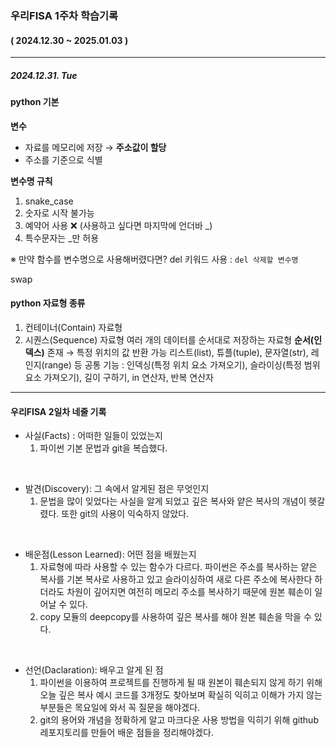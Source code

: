 ### 우리FISA 1주차 학습기록
#### ( 2024.12.30 ~ 2025.01.03 )
***
##### 2024.12.31. Tue

#### python 기본
**변수**
- 자료를 메모리에 저장 → **주소값이 할당**
- 주소를 기준으로 식별

**변수명 규칙**
1. snake_case
2. 숫자로 시작 불가능
3. 예약어 사용 ❌ (사용하고 싶다면 마지막에 언더바 _)
4. 특수문자는 _만 허용

※ 만약 함수를 변수명으로 사용해버렸다면?
del 키워드 사용 : `del 삭제할 변수명`

swap

#### python 자료형 종류
1. 컨테이너(Contain) 자료형
2. 시퀀스(Sequence) 자료형
여러 개의 데이터를 순서대로 저장하는 자료형
**순서(인덱스)** 존재 → 특정 위치의 값 반환 가능
리스트(list), 튜플(tuple), 문자열(str), 레인지(range) 등
공통 기능 : 인덱싱(특정 위치 요소 가져오기), 슬라이싱(특정 범위 요소 가져오기), 길이 구하기, in 연산자, 반복 연산자


***
#### 우리FISA 2일차 네줄 기록

- 사실(Facts) : 어떠한 일들이 있었는지
    1. 파이썬 기본 문법과 git을 복습했다.

<br>

- 발견(Discovery): 그 속에서 알게된 점은 무엇인지
    1. 문법을 많이 잊었다는 사실을 알게 되었고 깊은 복사와 얕은 복사의 개념이 헷갈렸다. 또한 git의 사용이 익숙하지 않았다.
<br>

- 배운점(Lesson Learned): 어떤 점을 배웠는지
    1. 자료형에 따라 사용할 수 있는 함수가 다르다. 파이썬은 주소를 복사하는 얕은 복사를 기본 복사로 사용하고 있고 슬라이싱하여 새로 다른 주소에 복사한다 하더라도 차원이 깊어지면 여전히 메모리 주소를 복사하기 때문에 원본 훼손이 일어날 수 있다.
    2. copy 모듈의 deepcopy를 사용하여 깊은 복사를 해야 원본 훼손을 막을 수 있다.

<br>

- 선언(Daclaration): 배우고 알게 된 점
    1. 파이썬을 이용하여 프로젝트를 진행하게 될 때 원본이 훼손되지 않게 하기 위해 오늘 깊은 복사 예시 코드를 3개정도 찾아보며 확실히 익히고 이해가 가지 않는 부분들은 목요일에 와서 꼭 질문을 해야겠다. 
    2. git의 용어와 개념을 정확하게 알고 마크다운 사용 방법을 익히기 위해 github 레포지토리를 만들어 배운 점들을 정리해야겠다.